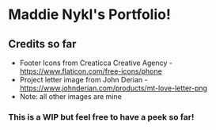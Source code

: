 # Maddie Nykl's Portfolio!
## Credits so far
* Footer Icons from Creaticca Creative Agency - https://www.flaticon.com/free-icons/phone
* Project letter image from John Derian - https://www.johnderian.com/products/mt-love-letter-png
* Note: all other images are mine

### This is a WIP but feel free to have a peek so far!
